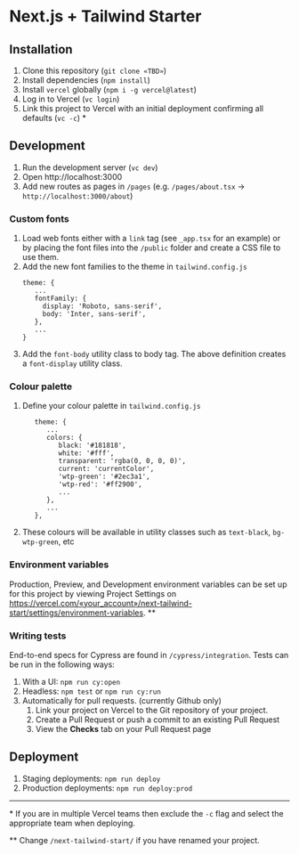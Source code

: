# Next.js + Tailwind Starter

## Installation

1. Clone this repository (`git clone «TBD»`)
2. Install dependencies (`npm install`)
3. Install `vercel` globally (`npm i -g vercel@latest`)
4. Log in to Vercel (`vc login`)
5. Link this project to Vercel with an initial deployment confirming all defaults (`vc -c`) *

## Development

1. Run the development server (`vc dev`)
2. Open http://localhost:3000
3. Add new routes as pages in `/pages` (e.g. `/pages/about.tsx` -> `http://localhost:3000/about`)

### Custom fonts

1. Load web fonts either with a `link` tag (see `_app.tsx` for an example) or by placing the font files into the `/public` folder and create a CSS file to use them.
2. Add the new font families to the theme in `tailwind.config.js`
   ```
   theme: {
      ...
      fontFamily: {
        display: 'Roboto, sans-serif',
        body: 'Inter, sans-serif',
      },
      ...
   }
   ```
3. Add the `font-body` utility class to body tag. The above definition creates a `font-display` utility class.

### Colour palette

1. Define your colour palette in `tailwind.config.js`
   ```
      theme: {
         ...
         colors: {
            black: '#181818',
            white: '#fff',
            transparent: 'rgba(0, 0, 0, 0)',
            current: 'currentColor',
            'wtp-green': '#2ec3a1',
            'wtp-red': '#ff2900',
            ...
         },
         ...
      },
   ```
2. These colours will be available in utility classes such as `text-black`, `bg-wtp-green`, etc

### Environment variables

Production, Preview, and Development environment variables can be set up for this project by viewing Project Settings on https://vercel.com/«your_account»/next-tailwind-start/settings/environment-variables. **

### Writing tests

End-to-end specs for Cypress are found in `/cypress/integration`. Tests can be run in the following ways:

1. With a UI: `npm run cy:open`
2. Headless: `npm test` or `npm run cy:run`
3. Automatically for pull requests. (currently Github only)
   1. Link your project on Vercel to the Git repository of your project.
   2. Create a Pull Request or push a commit to an existing Pull Request
   3. View the **Checks** tab on your Pull Request page

## Deployment

1. Staging deployments: `npm run deploy`
2. Production deployments: `npm run deploy:prod`

---

\* If you are in multiple Vercel teams then exclude the `-c` flag and select the appropriate team when deploying.

\** Change `/next-tailwind-start/` if you have renamed your project.
